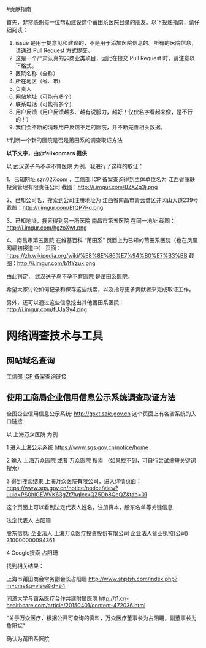 #贡献指南

首先，非常感谢每一位帮助建设这个莆田系医院目录的朋友。以下投递指南，请仔细阅读：

1. issue 是用于提意见和建议的，不是用于添加医院信息的。所有的医院信息，请通过 Pull Request 方式提交。
2. 这是一个严肃认真的非商业类项目，因此在提交 Pull Request 时，请注意以下格式。
  1. 医院名称（全称）
  2. 所在地区（省、市）
  3. 负责人
  4. 网站地址（可能有多个）
  5. 联系电话（可能有多个）
  6. 用户反馈（用户反馈越多、越有说服力，越好！仅仅名字看起来像，是不行的！）
3. 我们会不断的清理用户反馈不足的医院，并不断完善相关数据。

#判断一个新的医院是否是莆田系的调查取证方法

**以下文字，由@felixonmars 提供**

以  武汉送子鸟不孕不育医院  为例，我进行了这样的取证：

1、已知网址  szn027.com ，工信部 ICP 备案查询得到主体单位名为  江西省康联投资管理有限责任公司 
 截图：http://i.imgur.com/BZXZg3j.png

2、已知公司名，搜索到公司注册地址为  江西省南昌市青云谱区井冈山大道239号 
 截图：http://i.imgur.com/EfQP7Pq.png

3、已知地址，搜索得到另一所医院  南昌市第五医院  在同一地址
 截图：http://i.imgur.com/hgzoXwt.png 

4、 南昌市第五医院  在维基百科 “莆田系” 页面上为已知的莆田系医院（也在凤凰网最初报道中）
 页面：https://zh.wikipedia.org/wiki/%E8%8E%86%E7%94%B0%E7%B3%BB
截图：http://i.imgur.com/b1fYzux.png

由此判定， 武汉送子鸟不孕不育医院  是莆田系医院。

希望大家讨论如何记录和保存这些线索，以及指导更多贡献者来完成取证工作。

另外，还可以通过这些信息挖出其他莆田系医院：
http://i.imgur.com/fUJaGy4.png

# 网络调查技术与工具

## 网站域名查询

[工信部 ICP 备案查询链接](http://www.miibeian.gov.cn/publish/query/indexFirst.action)

## 使用工商局企业信用信息公示系统调查取证方法

全国企业信用信息公示系统: http://gsxt.saic.gov.cn 这个页面上有各省系统的入口链接

以 上海万众医院 为例

1 进入上海公示系统 https://www.sgs.gov.cn/notice/home

2 输入 上海万众医院 或者 万众医院 搜索 （如果找不到，可自行尝试缩短关键词搜索）

3 得到搜索结果 上海万众医院有限公司，进入详情页面： https://www.sgs.gov.cn/notice/notice/view?uuid=PS0hIGEWVK63gZt7AqIcxkQZ5Db8QeQZ&tab=01

这个页面上可以看到法定代表人姓名，注册资本，股东名单等关键信息

法定代表人  占阳珊

股东信息: 企业法人  上海万众医疗投资股份有限公司  企业法人营业执照(公司)  310000000094361

4 Google搜索 占阳珊

找到相关结果：

上海市莆田商会常务副会长占阳珊 http://www.shptsh.com/index.php?m=cms&q=view&id=94

同济大学与莆系医疗合作共建附属医院 http://t1.cn-healthcare.com/article/20150401/content-472036.html

“关于万众医疗，根据公开可查询的资料，万众医疗董事长为占阳珊，副董事长为詹阳斌”

确认为莆田系医院
